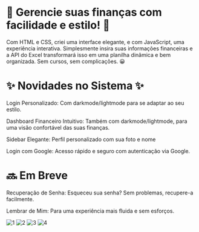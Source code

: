 <h1> 🚀 Gerencie suas finanças com facilidade e estilo! 🚀 </h1>

<p>Com HTML e CSS, criei uma interface elegante, e com JavaScript, uma experiência interativa. Simplesmente insira suas informações financeiras e a API do Excel transformará isso em uma planilha dinâmica e bem organizada. Sem cursos, sem complicações. 😀 </p>

<h1> ✨ Novidades no Sistema ✨ </h1>

<p>Login Personalizado: Com darkmode/lightmode para se adaptar ao seu estilo.</p>
<p>Dashboard Financeiro Intuitivo: Também com darkmode/lightmode, para uma visão confortável das suas finanças.</p>
<p>Sidebar Elegante: Perfil personalizado com sua foto e nome</p>
<p>Login com Google: Acesso rápido e seguro com autenticação via Google.</p>


 <h1>🔜 Em Breve</h1>

<p>Recuperação de Senha: Esqueceu sua senha? Sem problemas, recupere-a facilmente.</p>
<p>Lembrar de Mim: Para uma experiência mais fluida e sem esforços.</p>


![1](https://github.com/artur-debv/dev-finance/assets/97331300/5c46c149-6d82-4687-a35b-3e62d684e373)
![2](https://github.com/artur-debv/dev-finance/assets/97331300/5e591aea-afa0-4a4c-afa4-d2f87c0a3beb)
![3](https://github.com/artur-debv/dev-finance/assets/97331300/e2eba9f0-74ca-4c65-a96c-3dbf0912dba3)
![4](https://github.com/artur-debv/dev-finance/assets/97331300/d8caebe6-b50a-4625-b221-061a02e3d660)

